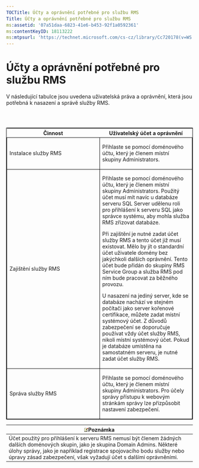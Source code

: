 ```yaml
---
TOCTitle: Účty a oprávnění potřebné pro službu RMS
Title: Účty a oprávnění potřebné pro službu RMS
ms:assetid: '07a51daa-6823-41e6-b453-92f1a0592361'
ms:contentKeyID: 18113222
ms:mtpsurl: 'https://technet.microsoft.com/cs-cz/library/Cc720178(v=WS.10)'
---
```


Účty a oprávnění potřebné pro službu RMS
========================================

V následující tabulce jsou uvedena uživatelská práva a oprávnění, která jsou potřebná k nasazení a správě služby RMS.

###  

<p> </p>
<table style="border:1px solid black;">
<colgroup>
<col width="50%" />
<col width="50%" />
</colgroup>
<thead>
<tr class="header">
<th>Činnost</th>
<th>Uživatelský účet a oprávnění</th>
</tr>
</thead>
<tbody>
<tr class="odd">
<td style="border:1px solid black;"><p>Instalace služby RMS</p></td>
<td style="border:1px solid black;"><p>Přihlaste se pomocí doménového účtu, který je členem místní skupiny Administrators.</p></td>
</tr>
<tr class="even">
<td style="border:1px solid black;"><p>Zajištění služby RMS</p></td>
<td style="border:1px solid black;"><p>Přihlaste se pomocí doménového účtu, který je členem místní skupiny Administrators. Použitý účet musí mít navíc u databáze serveru SQL Server udělenu roli pro přihlášení k serveru SQL jako správce systému, aby mohla služba RMS zřizovat databáze.</p>
<p>Při zajištění je nutné zadat účet služby RMS a tento účet již musí existovat. Mělo by jít o standardní účet uživatele domény bez jakýchkoli dalších oprávnění. Tento účet bude přidán do skupiny RMS Service Group a služba RMS pod ním bude pracovat za běžného provozu.</p>
<p>U nasazení na jediný server, kde se databáze nachází ve stejném počítači jako server kořenové certifikace, můžete zadat místní systémový účet. Z důvodů zabezpečení se doporučuje používat vždy účet služby RMS, nikoli místní systémový účet. Pokud je databáze umístěna na samostatném serveru, je nutné zadat účet služby RMS.</p></td>
</tr>
<tr class="odd">
<td style="border:1px solid black;"><p>Správa služby RMS</p></td>
<td style="border:1px solid black;"><p>Přihlaste se pomocí doménového účtu, který je členem místní skupiny Administrators. Pro účely správy přístupu k webovým stránkám správy lze přizpůsobit nastavení zabezpečení.</p></td>
</tr>
</tbody>
</table>
  
| ![](images/Cc720178.note(WS.10).gif)Poznámka                                                                                                                                                                                                         |  
|-----------------------------------------------------------------------------------------------------------------------------------------------------------------------------------------------------------------------------------------------------------------------------------|  
| Účet použitý pro přihlášení k serveru RMS nemusí být členem žádných dalších doménových skupin, jako je skupina Domain Admins. Některé úlohy správy, jako je například registrace spojovacího bodu služby nebo úpravy zásad zabezpečení, však vyžadují účet s dalšími oprávněními. |
